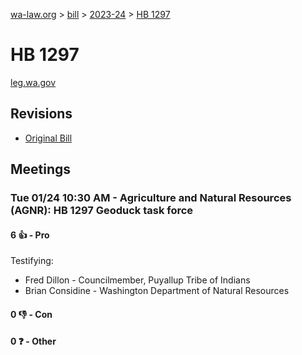 [wa-law.org](/) > [bill](/bill/) > [2023-24](/bill/2023-24/) > [HB 1297](/bill/2023-24/hb/1297/)

# HB 1297
[leg.wa.gov](https://app.leg.wa.gov/billsummary?BillNumber=1297&Year=2023&Initiative=false)

## Revisions
* [Original Bill](1/)

## Meetings
### Tue 01/24 10:30 AM - Agriculture and Natural Resources (AGNR): HB 1297 Geoduck task force
#### 6 👍 - Pro
Testifying:
* Fred Dillon - Councilmember, Puyallup Tribe of Indians
* Brian Considine - Washington Department of Natural Resources

#### 0 👎 - Con

#### 0 ❓ - Other
